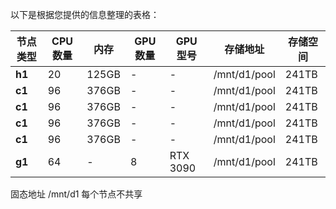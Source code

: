 以下是根据您提供的信息整理的表格：

| **节点类型** | **CPU 数量** | **内存**       | **GPU 数量** | **GPU 型号** | **存储地址**   | **存储空间** |
|--------------|--------------|----------------|--------------|--------------|----------------|--------------|
| **h1**       | 20           | 125GB          | -            | -            | /mnt/d1/pool   | 241TB        |
| **c1**       | 96           | 376GB          | -            | -            | /mnt/d1/pool   | 241TB        |
| **c1**       | 96           | 376GB          | -            | -            | /mnt/d1/pool   | 241TB        |
| **c1**       | 96           | 376GB          | -            | -            | /mnt/d1/pool   | 241TB        |
| **c1**       | 96           | 376GB          | -            | -            | /mnt/d1/pool   | 241TB        |
| **g1**       | 64           | -              | 8            | RTX 3090     | /mnt/d1/pool   | 241TB        |

固态地址 /mnt/d1 每个节点不共享
